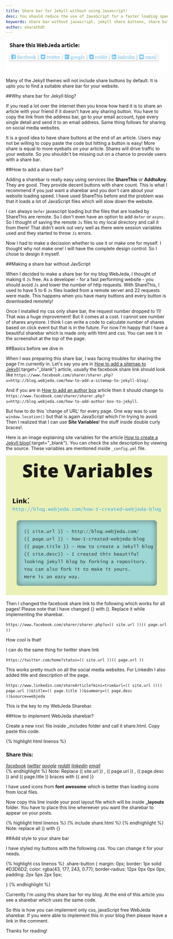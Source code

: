 ```yaml
---
title: Share bar for Jekyll without using Javascript!
desc: You should reduce the use of JavaScript for a faster loading speed. Here is a guide on how to add a social share bar to Jekyll blogs. You can copy paste the code and it should work! Many Jekyll themes do not offer a good share bar. So I thought of amking one for myself!
keywords: share bar without javascript, jekyll share buttons, share buttons for jekyll blog
author: sharathdt
---
```


<img alt="" title="" itemprop="thumbnailUrl" src="/images/how-to-add-share-bar-to-jekyll-blog.jpg">

Many of the Jekyll themes will not include share buttons by default. It is upto you to find a suitable share bar for your website.

##Why share bar for Jekyll blog?

If you read a lot over the internet then you know how hard it is to share an article with your friend if it doesn't have any sharing button.
You have to copy the link from the address bar, go to your email account, type every single detail and send it to an email address. Same thing follows for sharing on social media websites.

It is a good idea to have share buttons at the end of an article. Users may not be willing to copy paste the code but hitting a button is easy! More share is equal to more eyeballs on your article. Shares will drive traffic to your website. So you shouldn't be missing out on a chance to provide users with a share bar.


##How to add a share bar?

Adding a sharebar is really easy using services like **ShareThis** or **AddtoAny**. They are good. They provide decent buttons with share count. This is what I recommend if you just want a sharebar and you don't care about your website loading speed. I have used ShareThis before and the problem was that it loads a lot of JavaScript files which will slow down the website.

I can always ```defer``` javascript loading but the files that are loaded by ShareThis are remote. So I don't even have an option to add ```defer``` or ```async```. So I thought of saving the remote ```Js``` files to my local directory and call it from there! That didn't work out very well as there were session variables used and they started to throw ```Js``` errors.

Now I had to make a decission whether to use it or make one for myself. I thought why not make one! I will have the complete design control. So I chose to design it myself.

##Making a share bar without JavScript

When I decided to make a share bar for my blog WebJeda, I thought of making it ```Js``` free. As a developer - for a fast performing website - you should avoid ```Js``` and lower the number of http requests. With ShareThis, I used to have 5 to 6 ```Js``` files loaded from a remote server and 22 requests were made. This happens when you have many buttons and every button is downloaded remotely!

Once I installed my css only share bar, the request number dropped to 11! That was a huge improvement! But it comes at a cost. I cannot see number of shares anymore. I think I can write a code to calculate number of shares based on click event but that is in the future. For now I'm happy that I have a beautiful sharebar which is made only with html and css. You can see it in the screenshot at the top of the page.


##Basics before we dive in


When I was preparing this share bar, I was facing troubles for sharing the page I'm currently in. Let's say you are in [How to add a sitemap to Jekyll](http://blog.webjeda.com/how-to-add-a-sitemap-to-jekyll-blog/){:target="_blank"} article, usually the facebook share link should look like ```https://www.facebook.com/sharer/sharer.php?u=http://blog.webjeda.com/how-to-add-a-sitemap-to-jekyll-blog/```. 

And if you are in [How to add an author box](http://blog.webjeda.com/how-to-add-author-box-to-jekyll) article then it should change to ```https://www.facebook.com/sharer/sharer.php?u=http://blog.webjeda.com/how-to-add-author-box-to-jekyll```.

But how to do this 'change of URL' for every page. One way was to use ```window.location()``` but that is again JavaScript which I'm trying to avoid. Then I realized that I can use **Site Variables**! the stuff inside double curly braces!.

Here is an image explaining site variables for the article [How to create a Jekyll blog](http://blog.webjeda.com/how-I-created-webjeda-blog/){:target="_blank"}. You can check the site description by viewing the source. These variables are mentioned inside ```_config.yml``` file.

![How to use site variables in Jekyll](/images/jekyll-site-variables-and-how-to-use-them.jpg)

Then I changed the facebook share link to the following which works for all pages! Please note that I have changed {} with (). Replace it while implementing the sharebar.

```https://www.facebook.com/sharer/sharer.php?u=(( site.url ))(( page.url ))```

How cool is that!

I can do the same thing for twitter share link

```https://twitter.com/home?status=(( site.url ))(( page.url ))```

This works pretty much on all the social media websites. For LinkedIn I also added title and description of the page.

```https://www.linkedin.com/shareArticle?mini=true&url=(( site.url ))(( page.url ))&title=(( page.title ))&summary=(( page.desc ))&source=webjeda```


This is the key to my WebJeda Sharebar.

##How to implement WebJeda sharebar?

Create a new ```html``` file inside _includes folder and call it share.html. Copy paste this code.

{% highlight html linenos %}
<link rel="stylesheet" href="https://maxcdn.bootstrapcdn.com/font-awesome/4.5.0/css/font-awesome.min.css">
<h3>Share this:</h3>
<div id=""> 
        <a href="https://www.facebook.com/sharer/sharer.php?u=(( site.url ))(( page.url ))" onclick="window.open(this.href, 'mywin',
'left=20,top=20,width=500,height=500,toolbar=1,resizable=0'); return false;" ><i class="fa fa-facebook-square fa share-button"> facebook</i></a>
        <a href="https://twitter.com/home?status=(( site.url ))(( page.url ))" onclick="window.open(this.href, 'mywin',
'left=20,top=20,width=500,height=500,toolbar=1,resizable=0'); return false;"><i class="fa fa-twitter-square fa share-button"> twitter</i></a>
        <a href="https://plus.google.com/share?url=(( site.url ))(( page.url ))" onclick="window.open(this.href, 'mywin',
'left=20,top=20,width=500,height=500,toolbar=1,resizable=0'); return false;" ><i class="fa fa-google-plus-square fa share-button"> google</i></a>
        <a href="http://www.reddit.com/submit?url=(( site.url ))(( page.url ))" onclick="window.open(this.href, 'mywin',
'left=20,top=20,width=900,height=500,toolbar=1,resizable=0'); return false;" ><i class="fa fa-reddit-square fa share-button"> reddit</i></a>                           <a href="https://www.linkedin.com/shareArticle?mini=true&url=(( site.url ))(( page.url ))&title=(( page.title ))&summary=(( page.desc ))&source=webjeda" onclick="window.open(this.href, 'mywin',
'left=20,top=20,width=500,height=500,toolbar=1,resizable=0'); return false;" ><i class="fa fa-linkedin-square fa share-button"> linkedin</i></a>                         <a href="mailto:?subject=(( page.title ))&amp;body=Check out this site (( site.url ))(( page.url ))"><i class="fa fa-envelope-square fa share-button"> email</i></a>                                  
</div>
{% endhighlight %}
Note: Replace (( site.url )) , (( page.url )) , (( page.desc )) and (( page.title )) braces with {{ and }}

I have used icons from **font awesome** which is better than loading icons from local files.

Now copy this line inside your post layout file which will be inside **_layouts** folder. You have to place this line whereever you want the sharebar to appear on your posts.

{% highlight html linenos %}
(% include  share.html %)
{% endhighlight %}
Note: replace all () with {}

##Add style to your share bar

I have styled my buttons with the following css. You can change it for your needs.

{% highlight css linenos %}
.share-button {
    margin: 0px;
    border: 1px solid #D3D6D2;
    color: rgba(43, 177, 243, 0.77);
    border-radius: 12px 0px 0px 0px;
    padding: 2px 5px 2px 5px;
    
}
{% endhighlight %}

Currently I'm using this share bar for my blog. At the end of this article you see a sharebar which uses the same code.


So this is how you can implement only css, javaScript free WebJeda sharebar. If you were able to implement this in your blog then please leave a link in the comment.

Thanks for reading!